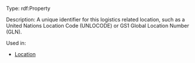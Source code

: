 Type: rdf:Property

Description: A unique identifier for this logistics related location, such as a United Nations Location Code (UNLOCODE) or GS1 Global Location Number (GLN).

Used in:

- [Location](./Location)

